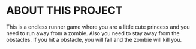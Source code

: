# ABOUT THIS PROJECT

This is a endless runner game where you are a little cute princess and you need to run away from a zombie. Also you need to stay away from the obstacles. If you hit a obstacle, you will fall and the zombie will kill you. 


